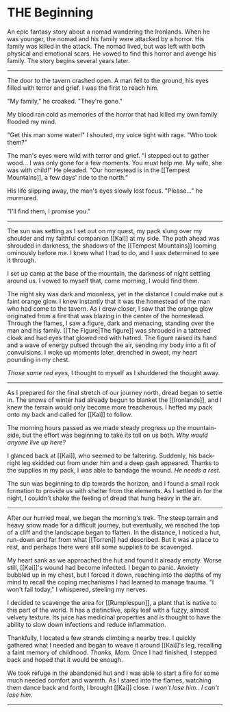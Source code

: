 # THE Beginning
  
An epic fantasy story about a nomad wandering the Ironlands. When he was younger, the nomad and his family were attacked by a horror. His family was killed in the attack. The nomad lived, but was left with both physical and emotional scars. He vowed to find this horror and avenge his family. The story begins several years later. 

---

The door to the tavern crashed open. A man fell to the ground, his eyes filled with terror and grief. I was the first to reach him. 

"My family," he croaked. "They're gone." 

My blood ran cold as memories of the horror that had killed my own family flooded my mind. 

"Get this man some water!" I shouted, my voice tight with rage. "Who took them?"

The man's eyes were wild with terror and grief. "I stepped out to gather wood... I was only gone for a few moments. You must help me. My wife, she was with child!" He pleaded. "Our homestead is in the [[Tempest Mountains]], a few days' ride to the north."

His life slipping away, the man's eyes slowly lost focus. "Please..." he murmured.

"I'll find them, I promise you."

---

The sun was setting as I set out on my quest, my pack slung over my shoulder and my faithful companion [[Kai]] at my side. The path ahead was shrouded in darkness, the shadows of the [[Tempest Mountains]] looming ominously before me. I knew what I had to do, and I was determined to see it through. 

I set up camp at the base of the mountain, the darkness of night settling around us. I vowed to myself that, come morning, I would find them.

The night sky was dark and moonless, yet in the distance I could make out a faint orange glow. I knew instantly that it was the homestead of the man who had come to the tavern. As I drew closer, I saw that the orange glow originated from a fire that was blazing in the center of the homestead. Through the flames, I saw a figure, dark and menacing, standing over the man and his family. [[The Figure|The figure]] was shrouded in a tattered cloak and had eyes that glowed red with hatred. The figure raised its hand and a wave of energy pulsed through the air, sending my body into a fit of convulsions. I woke up moments later, drenched in sweat, my heart pounding in my chest. 

*Those same red eyes*, I thought to myself as I shuddered the thought away.

---

As I prepared for the final stretch of our journey north, dread began to settle in. The snows of winter had already begun to blanket the [[Ironlands]], and I knew the terrain would only become more treacherous. I hefted my pack onto my back and called for [[Kai]] to follow. 

The morning hours passed as we made steady progress up the mountain-side, but the effort was beginning to take its toll on us both. *Why would anyone live up here?*

I glanced back at [[Kai]], who seemed to be faltering. Suddenly, his back-right leg skidded out from under him and a deep gash appeared. Thanks to the supplies in my pack, I was able to bandage the wound. *He needs a rest.* 

The sun was beginning to dip towards the horizon, and I found a small rock formation to provide us with shelter from the elements. As I settled in for the night, I couldn't shake the feeling of dread that hung heavy in the air.

---

After our hurried meal, we began the morning's trek. The steep terrain and heavy snow made for a difficult journey, but eventually, we reached the top of a cliff and the landscape began to flatten. In the distance, I noticed a hut, run-down and far from what [[Torren]] had described. But it was a place to rest, and perhaps there were still some supplies to be scavenged. 

My heart sank as we approached the hut and found it already empty. Worse still, [[Kai]]'s wound had become infected. I began to panic. Anxiety bubbled up in my chest, but I forced it down, reaching into the depths of my mind to recall the coping mechanisms I had learned to manage trauma. "I won't fail today," I whispered, steeling my nerves. 

I decided to scavenge the area for [[Rumplespun]], a plant that is native to this part of the world. It has a distinctive, spiky leaf with a fuzzy, almost velvety texture. Its juice has medicinal properties and is thought to have the ability to slow down infections and reduce inflammation.

Thankfully, I located a few strands climbing a nearby tree. I quickly gathered what I needed and began to weave it around [[Kai]]'s leg, recalling a faint memory of childhood. *Thanks, Mom.* Once I had finished, I stepped back and hoped that it would be enough. 
 
We took refuge in the abandoned hut and I was able to start a fire for some much needed comfort and warmth. As I stared into the flames, watching them dance back and forth, I brought [[Kai]] close. *I won't lose him.. I can't lose him.*

---